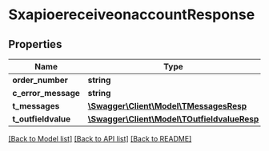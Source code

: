 # SxapioereceiveonaccountResponse

## Properties
Name | Type | Description | Notes
------------ | ------------- | ------------- | -------------
**order_number** | **string** |  | [optional] 
**c_error_message** | **string** |  | [optional] 
**t_messages** | [**\Swagger\Client\Model\TMessagesResp**](TMessagesResp.md) |  | [optional] 
**t_outfieldvalue** | [**\Swagger\Client\Model\TOutfieldvalueResp**](TOutfieldvalueResp.md) |  | [optional] 

[[Back to Model list]](../README.md#documentation-for-models) [[Back to API list]](../README.md#documentation-for-api-endpoints) [[Back to README]](../README.md)



